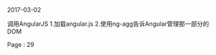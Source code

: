 2017-03-02
 <script src="../angular.min.js"></script>
调用AngularJS
1.加载angular.js
2.使用ng-agg告诉Angular管理那一部分的DOM











Page :  29
























